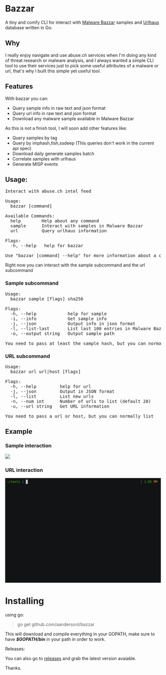 # Bazzar

A tiny and comfy CLI for interact with [Malware Bazzar](https://bazaar.abuse.ch/) samples and [Urlhaus](https://urlhaus.abuse.ch/) database written in Go.


## Why

I really enjoy navigate and use abuse.ch services when I'm doing any kind of threat research or malware analysis, and I always wanted a simple CLI tool to use their services just to pick some useful attributes of a malware or url, that's why I built this simple yet useful tool.


## Features

With bazzar you can:

* Query sample info in raw text and json format
* Query url info in raw text and json format
* Download any malware sample available in Malware Bazzar

As this is not a finish tool, I will soon add other features like:

* Query samples by tag
* Query by imphash,tlsh,ssdeep (This queries don't work in the current api spec)
* Download daily generate samples batch
* Correlate samples with urlhaus
* Generate MISP events


## Usage:

<pre>
Interact with abuse.ch intel feed

Usage:
  bazzar [command]

Available Commands:
  help        Help about any command
  sample      Interact with samples in Malware Bazzar
  url         Query urlhaus information

Flags:
  -h, --help   help for bazzar

Use "bazzar [command] --help" for more information about a command.
</pre>

Right now you can interact with the sample subcommand and the url subcommand

### Sample subcommand
<pre>
Usage:
  bazzar sample [flags] sha256

Flags:
  -h, --help            help for sample
  -i, --info            Get sample info
  -j, --json            Output info in json format
  -l, --list-last       List last 100 entries in Malware Bazzar
  -o, --output string   Output sample path

You need to pass at least the sample hash, but you can normally list
</pre>

### URL subcommand
<pre>
Usage:
  bazzar url url|host [flags]

Flags:
  -h, --help         help for url
  -j, --json         Output in JSON format
  -l, --list         List new urls
  -n, --num int      Number of urls to list (default 20)
  -u, --url string   Get URL information

You need to pass a url or host, but you can normally list
</pre>

## Example 

### Sample interaction

![](assets/samples.gif)

### URL interaction

![](assets/url.gif)



# Installing

using go:

> go get github.com/aandersonl/bazzar

This will download and compile everything in your GOPATH, make sure to have ***$GOPATH/bin*** in your path in order to work.

Releases:

You can also go to [releases]() and grab the latest version avaiable.



Thanks.
